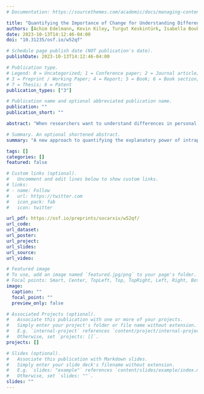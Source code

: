 ```yaml
---
# Documentation: https://sourcethemes.com/academic/docs/managing-content/

title: "Quantifying the Importance of Change for Understanding Differences in Personal Culture"
authors: [Achim Edelmann, Kevin Kiley, Turgut Keskintürk, Isabella Bouklas, and Stephen Vaisey]
date: 2023-10-13T14:12:46-04:00
doi: "10.31235/osf.io/w52qf"

# Schedule page publish date (NOT publication's date).
publishDate: 2023-10-13T14:12:46-04:00

# Publication type.
# Legend: 0 = Uncategorized; 1 = Conference paper; 2 = Journal article;
# 3 = Preprint / Working Paper; 4 = Report; 5 = Book; 6 = Book section;
# 7 = Thesis; 8 = Patent
publication_types: ["3"]

# Publication name and optional abbreviated publication name.
publication: ""
publication_short: ""

abstract: "When researchers want to understand differences in personal culture -- a person's attitudes, beliefs, values, and practices -- how much attention should they pay to adult experience? Recent work has reached substantially different conclusions on this question. We argue that this disagreement is an unintended consequence of the 'tournament of models' approach researchers have used, which focuses on whether people change and not how much they change. To advance the theoretical debate, we refocus attention on the relative importance of personal change over time for explaining differences between people. We introduce a new measure for quantifying the proportion of systematic variance in panel data attributable to intrapersonal change. Applying this measure to 609 items from seven surveys in five countries, we find that although intrapersonal change is common, it is generally small in magnitude. As an extension of the theoretical debate, we demonstrate that this measure provides new insights when comparing social groups, showing that intrapersonal change is less common among U.S. college graduates than among those without a college degree. Our findings provide a new perspective on several important theoretical debates, as well as a tool to address new questions."

# Summary. An optional shortened abstract.
summary: "A new approach to quantifying the explanatory power of intrapersonal change for understanding cultural differences."

tags: []
categories: []
featured: false

# Custom links (optional).
#   Uncomment and edit lines below to show custom links.
# links:
# - name: Follow
#   url: https://twitter.com
#   icon_pack: fab
#   icon: twitter

url_pdf: https://osf.io/preprints/socarxiv/w52qf/
url_code:
url_dataset:
url_poster:
url_project:
url_slides:
url_source:
url_video:

# Featured image
# To use, add an image named `featured.jpg/png` to your page's folder. 
# Focal points: Smart, Center, TopLeft, Top, TopRight, Left, Right, BottomLeft, Bottom, BottomRight.
image:
  caption: ""
  focal_point: ""
  preview_only: false

# Associated Projects (optional).
#   Associate this publication with one or more of your projects.
#   Simply enter your project's folder or file name without extension.
#   E.g. `internal-project` references `content/project/internal-project/index.md`.
#   Otherwise, set `projects: []`.
projects: []

# Slides (optional).
#   Associate this publication with Markdown slides.
#   Simply enter your slide deck's filename without extension.
#   E.g. `slides: "example"` references `content/slides/example/index.md`.
#   Otherwise, set `slides: ""`.
slides: ""
---
```

